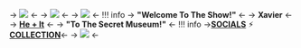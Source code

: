 -> ![](https://i.ibb.co/rQKKk5p/DC6-F192-D-2698-4-B87-B466-805-B0922-DF6-F.gif) <-
-> ![](https://i.ibb.co/g9hybGp/3-E43-B0-F6-9558-461-E-BF43-01-C960-DEA351.gif) <-
-> ![](https://i.ibb.co/TTQ4K9f/97-FA968-E-94-A7-48-B3-96-E5-1-F77-FA2-E1-E52.png) <-
!!! info
     -> **"Welcome To The Show!"** <-
     -> **Xavier** <-
      -> **[He + It](https://pronouns.cc/@Cyadical)** <-
    -> **"To The Secret Museum!"** <-
!!! info
    ->[**SOCIALS**](https://linktr.ee/cyadical) ⚡︎ [**COLLECTION**](https://rentry.co/ToyCollection)<-
-> ![](https://i.ibb.co/W3qtfvd/D48-B082-A-603-C-4700-AC71-00-CB50-E618-E8.png) <-